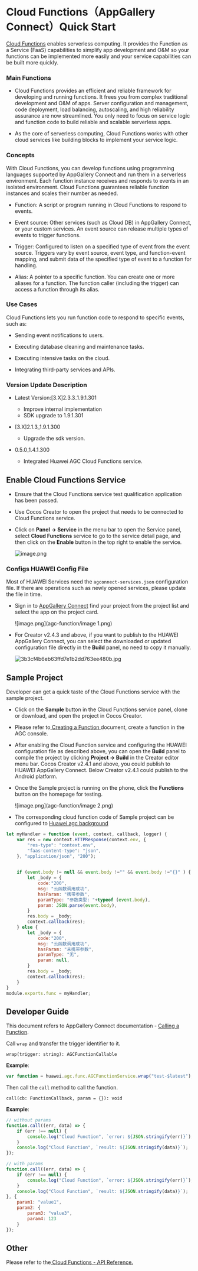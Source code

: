 # Cloud Functions（AppGallery Connect）Quick Start

[Cloud Functions](https://developer.huawei.com/consumer/en/doc/development/AppGallery-connect-Guides/agc-cloudfunction-introduction-0000001059279544) enables serverless computing. It provides the Function as a Service (FaaS) capabilities to simplify app development and O&M so your functions can be implemented more easily and your service capabilities can be built more quickly.

### Main Functions

- Cloud Functions provides an efficient and reliable framework for developing and running functions. It frees you from complex traditional development and O&M of apps. Server configuration and management, code deployment, load balancing, autoscaling, and high reliability assurance are now streamlined. You only need to focus on service logic and function code to build reliable and scalable serverless apps.

- As the core of serverless computing, Cloud Functions works with other cloud services like building blocks to implement your service logic.

### Concepts

With Cloud Functions, you can develop functions using programming languages supported by AppGallery Connect and run them in a serverless environment. Each function instance receives and responds to events in an isolated environment. Cloud Functions guarantees reliable function instances and scales their number as needed.

- Function: A script or program running in Cloud Functions to respond to events.

- Event source: Other services (such as Cloud DB) in AppGallery Connect, or your custom services. An event source can release multiple types of events to trigger functions.

- Trigger: Configured to listen on a specified type of event from the event source. Triggers vary by event source, event type, and function-event mapping, and submit data of the specified type of event to a function for handling.

- Alias: A pointer to a specific function. You can create one or more aliases for a function. The function caller (including the trigger) can access a function through its alias.

### Use Cases

Cloud Functions lets you run function code to respond to specific events, such as:

- Sending event notifications to users.

- Executing database cleaning and maintenance tasks.

- Executing intensive tasks on the cloud.

- Integrating third-party services and APIs.

### Version Update Description

- Latest Version:[3.X]2.3.3_1.9.1.301

     - Improve internal implementation
     - SDK upgrade to 1.9.1.301

- [3.X]2.1.3_1.9.1.300

    - Upgrade the sdk version.

-  0.5.0_1.4.1.300

    - Integrated Huawei AGC Cloud Functions service.

## Enable Cloud Functions Service

- Ensure that the Cloud Functions service test qualification application has been passed.

- Use Cocos Creator to open the project that needs to be connected to Cloud Functions service.

- Click on **Panel -> Service** in the menu bar to open the Service panel, select **Cloud Functions** service to go to the service detail page, and then click on the **Enable** button in the top right to enable the service. 

    ![image.png](agc-function/image.png)

### Configs HUAWEI Config File

Most of HUAWEI Services need the `agconnect-services.json` configuration file. If there are operations such as newly opened services, please update the file in time.

- Sign in to [AppGallery Connect](https://developer.huawei.com/consumer/en/service/josp/agc/index.html) find your project from the project list and select the app on the project card.

    ![image.png](agc-function/image 1.png)

- For Creator v2.4.3 and above, if you want to publish to the HUAWEI AppGallery Connect, you can select the downloaded or updated configuration file directly in the **Build** panel, no need to copy it manually.

    ![3b3cf4b6eb63ffd7e1b2dd763ee480b.jpg](agc-function/3b3cf4b6eb63ffd7e1b2dd763ee480b.jpg)

## Sample Project

Developer can get a quick taste of the Cloud Functions service with the sample project.

- Click on the **Sample** button in the Cloud Functions service panel, clone or download, and open the project in Cocos Creator.

- Please refer to[ Creating a Function ](https://developer.huawei.com/consumer/en/doc/development/AppGallery-connect-Guides/create-and-configure-0000001563715033)document, create a function in the AGC console. 

- After enabling the Cloud Function service and configuring the HUAWEI configuration file as described above, you can open the **Build** panel to compile the project by clicking **Project -> Build** in the Creator editor menu bar. Cocos Creator v2.4.1 and above, you could publish to HUAWEI AppGallery Connect. Below Creator v2.4.1 could publish to the Android platform.

- Once the Sample project is running on the phone, click the **Functions** button on the homepage for testing.

    ![image.png](agc-function/image 2.png)

- The corresponding cloud function code of Sample project can be configured to [Huawei agc background](https://developer.huawei.com/consumer/cn/service/josp/agc/index.html#/myProject/388421841221566752/9249519184595931747?appId=108702107)

```JavaScript
let myHandler = function (event, context, callback, logger) {
    var res = new context.HTTPResponse(context.env, {
        "res-type": "context.env",
        "faas-content-type": "json",
    }, "application/json", "200");

    
    if (event.body != null && event.body !="" && event.body !="{}" ) {
        let _body = {
            code:"200",
            msg: "云函数调用成功",
            hasParam: "携带参数",
            paramType: "参数类型: "+typeof (event.body),
            param: JSON.parse(event.body),
        }
        res.body = _body;
        context.callback(res);
    } else {
        let _body = {
            code:"200",
            msg: "云函数调用成功",
            hasParam: "未携带参数",
            paramType: "无",
            param: null,
        }
        res.body = _body;
        context.callback(res);
    }
}
module.exports.func = myHandler;
```

## Developer Guide

This document refers to AppGallery Connect documentation - [Calling a Function](https://developer.huawei.com/consumer/en/doc/development/AppGallery-connect-Guides/agc-cloudfunction-appcall#h1-1578361210933).

Call `wrap` and transfer the trigger identifier to it.

`wrap(trigger: string): AGCFunctionCallable`

**Example**:

```JavaScript
var function = huawei.agc.func.AGCFunctionService.wrap("test-$latest");
```

Then call the `call` method to call the function.

`call(cb: FunctionCallback, param = {}): void`

**Example**:

```JavaScript
// without params
function.call((err, data) => {
    if (err !== null) {
        console.log("Cloud Function", `error: ${JSON.stringify(err)}`);
    }
    console.log("Cloud Function", `result: ${JSON.stringify(data)}`);
});

// with params
function.call((err, data) => {
    if (err !== null) {
        console.log("Cloud Function", `error: ${JSON.stringify(err)}`);
    }
    console.log("Cloud Function", `result: ${JSON.stringify(data)}`);
}, {
    param1: "value1",
    param2: {
        param3: "value3",
        param4: 123
    }
});
```

## Other

Please refer to the[ Cloud Functions - API Reference.](https://developer.huawei.com/consumer/en/doc/development/AppGallery-connect-Guides/agc-cloudfunction-introduction-0000001059279544)



